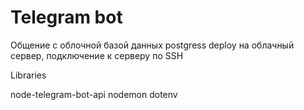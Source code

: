 # Telegram bot

Общение с облочной базой данных postgress
deploy на облачный сервер, подключение к серверу по SSH

Libraries

node-telegram-bot-api
nodemon
dotenv
